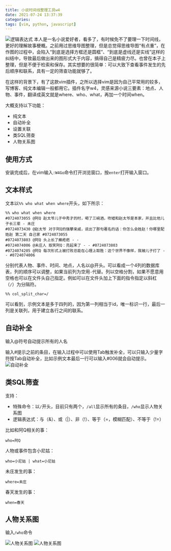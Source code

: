 ```yaml
---
title: 小说时间线整理工具w4
date: 2021-07-24 13:37:39
categories:
tags: [vim, python, javascript]
---
```

![逻辑表达式](logic.png)
本人是一名小说爱好者，看多了，有时候免不了要理一下时间线，更好的理解故事梗概。之前用过思维导图整理，但是总觉得思维导图“有点重”，在作图的过程中，会陷入“到底是选择方框还是圆框”、“到底是虚线还是实线”这样的纠结中，导致最后做出来的图形式大于内容，搞得自己是精疲力尽。也曾在本子上整理，但是不便于检索和保存。其实想要的很简单：可以大致下查看事件发生的先后顺序和联系，具有一定的筛查功能就够了。

在这样的背景下，有了这款vim插件，之所以选择vim是因为自己平常用的较多，写博客、纯文本编辑一般都用它。插件名字w4，灵感来源小说三要素：地点、人物、事件，翻译成英文就是where、who、what，再加一个时间when。

大概支持以下功能：
- 纯文本
- 自动补全
- 设置关联
- 类SQL筛查
- 人物关系图

## 使用方式
安装完成后，在vim输入`:W4Go`命令打开浏览窗口，按`enter`打开输入窗口。

## 文本样式
文本以`%% who what when where`开头，如下所示：
```
%% who what when where
#0724073055 @阿Q 赵太爷儿子中秀才的时，喝了三碗酒，吹嘘和赵太爷是本家，并且比他儿子长三辈 - 未庄
#0724073430 @赵太爷 对于阿Q的强攀亲戚，说出了那句著名的话：你怎么会姓赵！你哪里配姓赵 第二天 自己家 #0724073055
#0724073803 @阿Q 头上长了癞疮疤 - -
#0724074006 @未庄人 取笑阿Q：亮起来了 - - #0724073803
#0724074205 @阿Q 每次形式上被打败总能在心理上取胜：这个世界不像样，我被儿子打了 - - #0724074006
```
分别代表人物、事件、时间、地点，人名以@开头。可以看成一个4列的数据库表，列的顺序可以调整，如果当前列为空用`-`代替。列以空格分割，如果不愿意用空格也可以在文件头自己指定。例如可以在文件头加上下面的指令指定以斜杠（`/`）为分隔符。
```
%% col_split_char=/
```
可以看到，示例文本是多于四列的，因为第一列相当于id，唯一标识一行，最后一列是关联列，用于建立各行之间的联系。

## 自动补全
输入@符号自动提示所有的人名

输入#提示之前的条目，在输入过程中可以使用Tab触发补全，可以只输入少量字符按Tab自动补全，比如示例文本最后一行可以输入#006就会自动提示。
![自动补全](autocmp.png)

## 类SQL筛查
支持：
- 特殊命令：以`/`开头，目前只有两个，`/all`显示所有的条目，`/who`显示人物关系图
- 逻辑表达式：与（&）、或（|）、非（!）、等于（=，模糊匹配）、不等于（!=）

比如和阿Q相关的事：
```
who=阿Q
```
人物或事件包含小尼姑：
```
who=小尼姑 | what=小尼姑
```
未庄发生的事：
```
where=未庄
```
春天发生的事：
```
when=春天
```

## 人物关系图
输入`/who`命令

![人物关系图](who1.png)
![人物关系图](who2.png)
